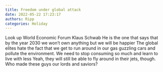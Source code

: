 ```yaml
---
title: Freedom under global attack
date: 2022-05-22 17:23:17
authors: Ripp
categories: Holiday
---
```


 Look up World Economic Forum
Klaus Schwab 
He is the one that says that by the year 2030 we won’t own anything but we will be happier
The global elites hate the fact that we get to run around in our gas guzzling cars and pollute the environment.  We need to stop consuming so much and learn to live with less
Yeah, they will still be able to fly around in their jets, though.
Who made these guys our lords and saviors?